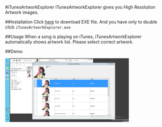 #iTunesArtworkExplorer
iTunesArtworkExplorer gives you High Resolution Artwork images.

##Installation
Click [here](https://github.com/kateinoigakukun/iTunesArtworkExplorer/raw/master/iTunesArtworkExplorer/bin/Release/app.publish/iTunesArtworkExplorer.exe) to download EXE file. And you have only to double click `iTunesArtworkExplorer.exe`

##Usage
When a song is playing on iTunes, iTunesArtworkExplorer automatically shows artwork list. Please select correct artwork.

##Demo

<img src="demo/screenshot.png" width="80%">
